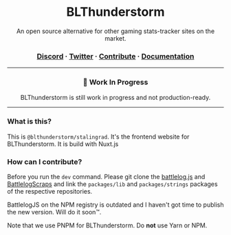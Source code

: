 <div> <h1 align="center">
  BLThunderstorm
</h1>
  
  <p align=center>An open source alternative for other gaming stats-tracker sites on the market.</p>
  <h3 align="center">
  <a href="https://discord.gg/nTd6jMrF">Discord</a> · <a href="https://twitter.com/BLThunderstorm">Twitter</a>  · 
  <a href="./CONTRIBUTING.md">Contribute</a> · <a href="./docs">Documentation</a>
  </h3>
  </div>
  
---
  
  <div>
  <h3 align=center>🚧 Work In Progress</h3>
  <p align="center">BLThunderstorm is still work in progress and not production-ready.</p>

</div>

---

### What is this?
This is `@blthunderstorm/stalingrad`. It's the frontend website for BLThunderstorm. It is build with Nuxt.js

### How can I contribute?


Before you run the `dev` command. Please git clone the [battlelog.js](https://github.com/BLThunderstorm/BattlelogJS) and [BattlelogScraps](https://github.com/BLThunderstorm/BattlelogScraps) and link the `packages/lib` and `packages/strings` packages of the respective repositories.

BattlelogJS on the NPM registry is outdated and I haven't got time to publish the new version. Will do it soon™.

Note that we use PNPM for BLThunderstorm. Do **not** use Yarn or NPM.

